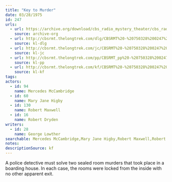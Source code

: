 ```yaml
---
title: "Key to Murder"
date: 03/28/1975
id: 247
urls: 
  - url: https://archive.org/download/cbs_radio_mystery_theater/cbs_radio_mystery_theater-0201-0250.zip/cbs_radio_mystery_theater-0201-0250%2Fcbsrmt_0247_key_to_murder.mp3
    source: archive-org
  - url: http://cbsrmt.thelongtrek.com/dlg/CBSRMT%20-%20750328%200247%20Key%20to%20Murder.mp3
    source: kl-dlg
  - url: http://cbsrmt.thelongtrek.com/jc/CBSRMT%20-%20750328%200247%20Key%20To%20Murder%20vbr%20oz_jc.mp3
    source: kl-jc
  - url: http://cbsrmt.thelongtrek.com/pp/CBSRMT_pp%20-%20750328%200247%20Key%20to%20Murder.mp3
    source: kl-pp
  - url: http://cbsrmt.thelongtrek.com/kf/CBSRMT%20-%20750328%200247%20Key%20To%20Murder_kf.mp3
    source: kl-kf
tags: 
actors:  
  - id: 94
    name: Mercedes McCambridge  
  - id: 60
    name: Mary Jane Higby  
  - id: 130
    name: Robert Maxwell  
  - id: 16
    name: Robert Dryden
writers:  
  - id: 28
    name: George Lowther
searchable: Mercedes McCambridge,Mary Jane Higby,Robert Maxwell,Robert Dryden George Lowther
notes: 
descriptionSource: kf
---
```

A police detective must solve two sealed room murders that took place in a boarding house. In each case, the rooms were locked from the inside with no other apparent exit.